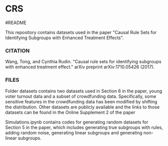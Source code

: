 # CRS

#README

This repository contains datasets used in the paper "Causal Rule Sets for Identifying Subgroups with Enhanced Treatment Effects".

### CITATION
Wang, Tong, and Cynthia Rudin. "Causal rule sets for identifying subgroups with enhanced treatment effect." arXiv preprint arXiv:1710.05426 (2017).

### FILES
Folder datasets contains two datasets used in Section 6 in the paper, young voter turnout data and a subset of crowdfunding data. Specifically, some sensitive features in the crowdfunding data has been modified by shifting the distribution. Other datasets are publicly available and the links to those datasets can be found in the Online Supplement 2 of the paper

Simulations.ipynb contains codes for generating random datasets for Section 5 in the paper, which includes generating true subgroups with rules, adding random noise, generating linear subgroups and generating non-linear subgroups.


